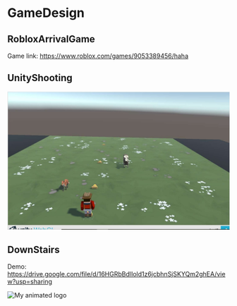 # GameDesign

## RobloxArrivalGame

Game link: https://www.roblox.com/games/9053389456/haha

## UnityShooting

![My animated logo](UnityShooting/pic.jpg)

## DownStairs

Demo:
https://drive.google.com/file/d/16HGRbBdlIold1z6jcbhnSjSKYQm2ghEA/view?usp=sharing

![My animated logo](DownStairs/pic.jpg)
